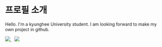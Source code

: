 # 프로필 소개

Hello. I'm a kyunghee University student. I am looking forward to make my own project in github. 

<a href="ttps://instagram.com/jong_stone_ph?utm_source=qr&igshid=NGExMmI2YTkyZg%3D%3D">
    <img 
        src="https://img.shields.io/badge/Instagram-E4405F?style=flat-square&logo=Instagram&link=ttps://instagram.com/jong_stone_ph
logoColor=white"/>
    
<a href="https://instagram.com/fivepxint">
    <img 
        src="http://img.shields.io/badge/-Instagram-black?style=flat&logo=Instagram&link=https://instagram.com/fivepxint/"
        style="height : auto; margin-left : 10px; margin-right : 10px;"/>
